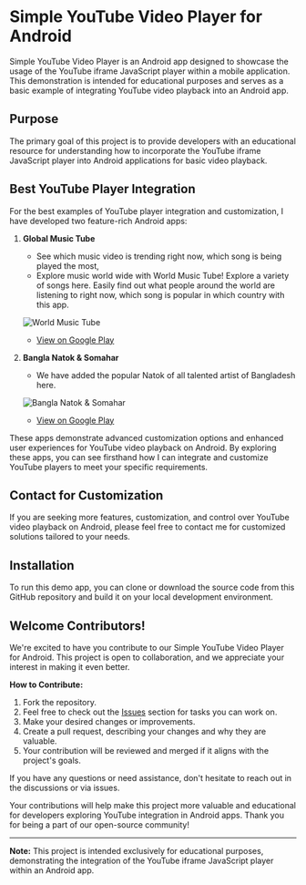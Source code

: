 # Simple YouTube Video Player for Android

Simple YouTube Video Player is an Android app designed to showcase the usage of the YouTube iframe JavaScript player within a mobile application. This demonstration is intended for educational purposes and serves as a basic example of integrating YouTube video playback into an Android app.

## Purpose
The primary goal of this project is to provide developers with an educational resource for understanding how to incorporate the YouTube iframe JavaScript player into Android applications for basic video playback.

## Best YouTube Player Integration
For the best examples of YouTube player integration and customization, I have developed two feature-rich Android apps:

1. **Global Music Tube**
    - See which music video is trending right now, which song is being played the most,
   - Explore music world wide with World Music Tube! Explore a variety of songs here. Easily find out what people around the world are listening to right now, which song is popular in which country with this app.
  
   ![World Music Tube](https://github-production-user-asset-6210df.s3.amazonaws.com/113237846/270154603-9214341d-5a79-4091-b764-908cab5f255d.png)
   - [View on Google Play](https://play.google.com/store/apps/details?id=com.mamomi_soft_heart.worldmusictube)

2. **Bangla Natok & Somahar**
   - We have added the popular Natok of all talented artist of Bangladesh here.
     
   ![Bangla Natok & Somahar](https://github-production-user-asset-6210df.s3.amazonaws.com/113237846/270155095-f26c6175-c8cb-44d6-835b-37d13b8dbbff.png)
   - [View on Google Play](https://play.google.com/store/apps/details?id=com.mamomi.banglanatoksomahar)

These apps demonstrate advanced customization options and enhanced user experiences for YouTube video playback on Android. By exploring these apps, you can see firsthand how I can integrate and customize YouTube players to meet your specific requirements.

## Contact for Customization
If you are seeking more features, customization, and control over YouTube video playback on Android, please feel free to contact me for customized solutions tailored to your needs.

## Installation
To run this demo app, you can clone or download the source code from this GitHub repository and build it on your local development environment.

## Welcome Contributors!

We're excited to have you contribute to our Simple YouTube Video Player for Android. This project is open to collaboration, and we appreciate your interest in making it even better.

**How to Contribute:**
1. Fork the repository.
2. Feel free to check out the [Issues](https://github.com/Jumman04/Simple-Youtube-Video-Playe/issues) section for tasks you can work on.
3. Make your desired changes or improvements.
4. Create a pull request, describing your changes and why they are valuable.
5. Your contribution will be reviewed and merged if it aligns with the project's goals.

If you have any questions or need assistance, don't hesitate to reach out in the discussions or via issues.

Your contributions will help make this project more valuable and educational for developers exploring YouTube integration in Android apps. Thank you for being a part of our open-source community!




---

**Note:** This project is intended exclusively for educational purposes, demonstrating the integration of the YouTube iframe JavaScript player within an Android app.
